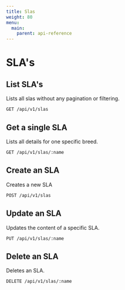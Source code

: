 ```yaml
---
title: Slas
weight: 80
menu:
  main:
    parent: api-reference
---
```


# SLA's

## List SLA's

Lists all slas without any pagination or filtering.

    GET /api/v1/slas

## Get a single SLA

Lists all details for one specific breed.

    GET /api/v1/slas/:name

## Create an SLA

Creates a new SLA

    POST /api/v1/slas   

## Update an SLA

Updates the content of a specific SLA.

    PUT /api/v1/slas/:name

## Delete an SLA

Deletes an SLA.        

    DELETE /api/v1/slas/:name


